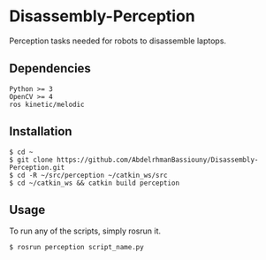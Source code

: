 # Disassembly-Perception
Perception tasks needed for robots to disassemble laptops.

## Dependencies
```
Python >= 3
OpenCV >= 4
ros kinetic/melodic
```

## Installation
```
$ cd ~
$ git clone https://github.com/AbdelrhmanBassiouny/Disassembly-Perception.git
$ cd -R ~/src/perception ~/catkin_ws/src
$ cd ~/catkin_ws && catkin build perception
```

## Usage
To run any of the scripts, simply rosrun it.
```
$ rosrun perception script_name.py
```
